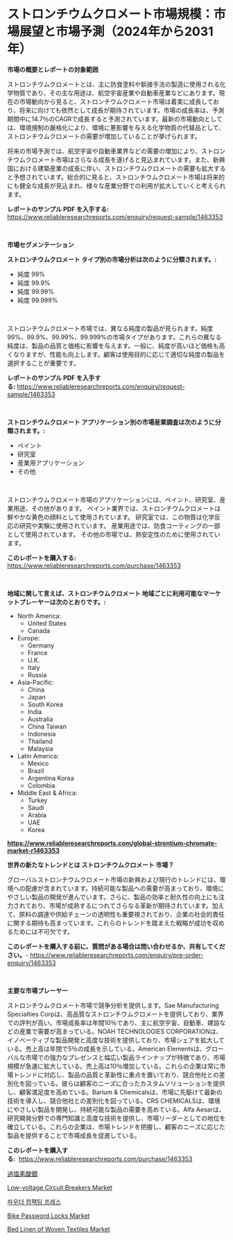 <p><h1>ストロンチウムクロメート市場規模：市場展望と市場予測（2024年から2031年）</h1></p><p><strong>市場の概要とレポートの対象範囲</strong></p>
<p><p>ストロンチウムクロメートとは、主に防食塗料や鋲接手法の製造に使用される化学物質であり、その主な用途は、航空宇宙産業や自動車産業などにあります。現在の市場動向から見ると、ストロンチウムクロメート市場は着実に成長しており、将来に向けても依然として成長が期待されています。市場の成長率は、予測期間中に14.7％のCAGRで成長すると予測されています。最新の市場動向としては、環境規制の厳格化により、環境に悪影響を与える化学物質の代替品として、ストロンチウムクロメートの需要が増加していることが挙げられます。</p><p>将来の市場予測では、航空宇宙や自動車業界などの需要の増加により、ストロンチウムクロメート市場はさらなる成長を遂げると見込まれています。また、新興国における建築産業の成長に伴い、ストロンチウムクロメートの需要も拡大すると予想されています。総合的に見ると、ストロンチウムクロメート市場は将来的にも健全な成長が見込まれ、様々な産業分野での利用が拡大していくと考えられます。</p></p>
<p><strong>レポートのサンプル PDF を入手する:</strong> <a href="https://www.reliableresearchreports.com/enquiry/request-sample/1463353">https://www.reliableresearchreports.com/enquiry/request-sample/1463353</a></p>
<p>&nbsp;</p>
<p><strong>市場セグメンテーション</strong></p>
<p><strong>ストロンチウムクロメート タイプ別の市場分析は次のように分類されます。:</strong></p>
<p><ul><li>純度 99%</li><li>純度 99.9%</li><li>純度 99.99%</li><li>純度 99.999%</li></ul></p>
<p>&nbsp;</p>
<p><p>ストロンチウムクロメート市場では、異なる純度の製品が見られます。純度99%、99.9%、99.99%、99.999%の市場タイプがあります。これらの異なる純度は、製品の品質と価格に影響を与えます。一般に、純度が高いほど価格も高くなりますが、性能も向上します。顧客は使用目的に応じて適切な純度の製品を選択することが重要です。</p></p>
<p><strong>レポートのサンプル PDF を入手する:</strong>&nbsp;<a href="https://www.reliableresearchreports.com/enquiry/request-sample/1463353">https://www.reliableresearchreports.com/enquiry/request-sample/1463353</a></p>
<p>&nbsp;</p>
<p><strong> ストロンチウムクロメート アプリケーション別の市場産業調査は次のように分類されます。:</strong></p>
<p><ul><li>ペイント</li><li>研究室</li><li>産業用アプリケーション</li><li>その他</li></ul></p>
<p>&nbsp;</p>
<p><p>ストロンチウムクロメート市場のアプリケーションには、ペイント、研究室、産業用途、その他があります。 ペイント業界では、ストロンチウムクロメートは鮮やかな黄色の顔料として使用されています。 研究室では、この物質は化学反応の研究や実験に使用されています。 産業用途では、防食コーティングの一部として使用されています。 その他の市場では、熱安定性のために使用されています。</p></p>
<p><strong>このレポートを購入する:</strong>&nbsp; <a href="https://www.reliableresearchreports.com/purchase/1463353">https://www.reliableresearchreports.com/purchase/1463353</a></p>
<p>&nbsp;</p>
<p><strong>地域に関して言えば、ストロンチウムクロメート 地域ごとに利用可能なマーケットプレーヤーは次のとおりです。:</strong></p>
<p><ul>
    <li>
        North America:
        <ul>
            <li>United States</li>
            <li>Canada</li>
        </ul>
    </li>
    <li>
        Europe:
        <ul>
            <li>Germany</li>
            <li>France</li>
            <li>U.K.</li>
            <li>Italy</li>
            <li>Russia</li>
        </ul>
    </li>
    <li>
        Asia-Pacific:
        <ul>
            <li>China</li>
            <li>Japan</li>
            <li>South Korea</li>
            <li>India</li>
            <li>Australia</li>
            <li>China Taiwan</li>
            <li>Indonesia</li>
            <li>Thailand</li>
            <li>Malaysia</li>
        </ul>
    </li>
    <li>
        Latin America:
        <ul>
            <li>Mexico</li>
            <li>Brazil</li>
            <li>Argentina Korea</li>
            <li>Colombia</li>
        </ul>
    </li>
    <li>
        Middle East & Africa:
        <ul>
            <li>Turkey</li>
            <li>Saudi</li>
            <li>Arabia</li>
            <li>UAE</li>
            <li>Korea</li>
        </ul>
    </li>
    </ul></p>
<p><strong><a href="https://www.reliableresearchreports.com/global-strontium-chromate-market-r1463353">https://www.reliableresearchreports.com/global-strontium-chromate-market-r1463353</a></strong>&nbsp;</p>
<p><strong>世界の新たなトレンドとは ストロンチウムクロメート 市場？</strong></p>
<p><p>グローバルストロンチウムクロメート市場の新興および現行のトレンドには、環境への配慮が含まれています。持続可能な製品への需要が高まっており、環境にやさしい製品の開発が進んでいます。さらに、製品の効率と耐久性の向上にも注力されており、市場が成熟するにつれてさらなる革新が期待されています。加えて、原料の調達や供給チェーンの透明性も重要視されており、企業の社会的責任に関する期待も高まっています。これらのトレンドを踏まえた戦略が成功を収めるためには不可欠です。</p></p>
<p><strong>このレポートを購入する前に、質問がある場合は問い合わせるか、共有してください。</strong>- <a href="https://www.reliableresearchreports.com/enquiry/pre-order-enquiry/1463353">https://www.reliableresearchreports.com/enquiry/pre-order-enquiry/1463353</a></p>
<p>&nbsp;</p>
<p><strong>主要な市場プレーヤー</strong></p>
<p><p>ストロンチウムクロメート市場で競争分析を提供します。Sae Manufacturing Specialties Corpは、高品質なストロンチウムクロメートを提供しており、業界での評判が高い。市場成長率は年間10％であり、主に航空宇宙、自動車、建設などの産業で需要が高まっている。NOAH TECHNOLOGIES CORPORATIONは、イノベーティブな製品開発と高度な技術を提供しており、市場シェアを拡大している。売上高は年間で5％の成長を示している。American Elementsは、グローバルな市場での強力なプレゼンスと幅広い製品ラインナップが特徴であり、市場規模が急速に拡大している。売上高は10％増加している。これらの企業は常に市場トレンドに対応し、製品の品質と革新性に重点を置いており、競合他社との差別化を図っている。彼らは顧客のニーズに合ったカスタムソリューションを提供し、顧客満足度を高めている。Barium & Chemicalsは、市場に先駆けて最新の技術を導入し、競合他社との差別化を図っている。CRS CHEMICALSは、環境にやさしい製品を開発し、持続可能な製品の需要を高めている。Alfa Aesarは、研究開発分野での専門知識と高度な技術を提供し、市場リーダーとしての地位を確立している。これらの企業は、市場トレンドを把握し、顧客のニーズに応じた製品を提供することで市場成長を促進している。</p></p>
<p><strong>このレポートを購入する:</strong>&nbsp;&nbsp;<a href="https://www.reliableresearchreports.com/purchase/1463353">https://www.reliableresearchreports.com/purchase/1463353</a></p>
<p><p><a href="https://github.com/ReyesKohler20231/Market-Research-Report-List-1/blob/main/126653131015.md">過塩素酸銀</a></p><p><a href="https://github.com/Whitneyboyettebo9kiw7yr13/Market-Research-Report-List-2/blob/main/low-voltage-circuit-breakers-market.md">Low-voltage Circuit Breakers Market</a></p><p><a href="https://github.com/sammyUltyylrich9067856/Market-Research-Report-List-1/blob/main/488207428421.md">파우더 컴팩팅 프레스</a></p><p><a href="https://www.linkedin.com/pulse/bike-password-locks-market-research-report-its-history-rajec?trackingId=ZgoguqrnNXuWmNZjZHkT8w%3D%3D">Bike Password Locks Market</a></p><p><a href="https://www.linkedin.com/pulse/bed-linen-woven-textiles-market-competitive-analysis-trends-mlxcc?trackingId=O7UeSfx87x0M1eW6Il%2BYrw%3D%3D">Bed Linen of Woven Textiles Market</a></p></p>
